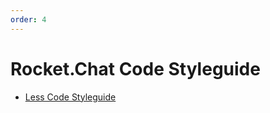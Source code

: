 ```yaml
---
order: 4
---
```


# Rocket.Chat Code Styleguide

- [Less Code Styleguide](https://github.com/Prakharsvnit/Rocket.Chat.Docs/blob/patch-1/6.%20Developer%20Guides/Code%20Styleguide/less.md)

